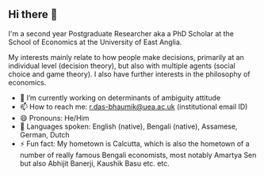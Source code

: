 ## Hi there 👋

I'm a second year Postgraduate Researcher aka a PhD Scholar at the School of Economics at the University of East Anglia. 

My interests mainly relate to how people make decisions, primarily at an individual level (decision theory), but also with multiple agents (social choice and game theory). I also have further interests in the philosophy of economics. 
- 🔭 I’m currently working on determinants of ambiguity attitude
- 📫 How to reach me: r.das-bhaumik@uea.ac.uk (institutional email ID)
- 😄 Pronouns: He/Him
- 💬 Languages spoken: English (native), Bengali (native), Assamese, German, Dutch
-  ⚡ Fun fact: My hometown is Calcutta, which is also the hometown of a number of really famous Bengali economists, most notably Amartya Sen but also Abhijit Banerji, Kaushik Basu etc. etc. 

  
<!--
**RitinkarDB/RitinkarDB** is a ✨ _special_ ✨ repository because its `README.md` (this file) appears on your GitHub profile.

Here are some ideas to get you started:

- 🔭 I’m currently working on ...
- 🌱 I’m currently learning ...
- 👯 I’m looking to collaborate on ...
- 🤔 I’m looking for help with ...
- 💬 Ask me about ...
- 📫 How to reach me: ...
- 😄 Pronouns: ...
- ⚡ Fun fact: ...
-->
